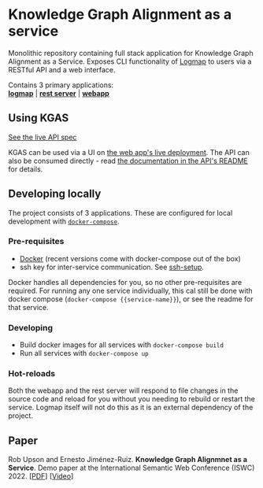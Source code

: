 # Knowledge Graph Alignment as a service

Monolithic repository containing full stack application for Knowledge Graph Alignment as a Service. Exposes CLI functionality of [Logmap](https://github.com/ernestojimenezruiz/logmap-matcher) to users via a RESTful API and a web interface.

Contains 3 primary applications:<br/>
[**logmap**](./logmap) | [**rest server**](./rest-server) | [**webapp**](./web)

## Using KGAS

[See the live API spec](https://rupson.github.io/knowledge-graph-alignment-as-a-service/)

KGAS can be used via a UI on [the web app's live deployment](https://kgas-web.azurewebsites.net/). The API can also be consumed directly - read [the documentation in the API's README](./rest-server/README.md#usage) for details.

## Developing locally

The project consists of 3 applications. These are configured for local development with [`docker-compose`](https://docs.docker.com/compose/).

### Pre-requisites

* [Docker](https://docs.docker.com/get-docker/) (recent versions come with docker-compose out of the box)
* ssh key for inter-service communication. See [ssh-setup](./docs/ssh-setup.md).

Docker handles all dependencies for you, so no other pre-requisites are required. 
For running any one service individually, this cal still be done with docker compose (`docker-compose {{service-name}}`), or see the readme for that service.

### Developing

* Build docker images for all services with `docker-compose build`
* Run all services with `docker-compose up`

### Hot-reloads

Both the webapp and the rest server will respond to file changes in the source code and reload for you without you needing to rebuild or restart the service.
Logmap itself will not do this as it is an external dependency of the project.

## Paper

Rob Upson and Ernesto Jiménez-Ruiz. **Knowledge Graph Alignmnet as a Service**. Demo paper at the International Semantic Web Conference (ISWC) 2022. [[PDF](https://drive.google.com/file/d/1Ov3NNmB9nk_01Q5TcWM_i_g2wIxDhuIO/view)] [[Video](https://youtu.be/LBS9kHR1NWU)]

